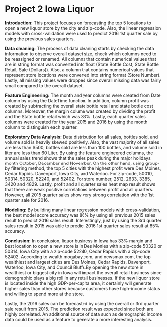 # Project 2 Iowa Liquor

**Introduction:** This project focuses on forecasting the top 5 locations to open a new liquor store by the city and zip-code. Also, the linear regression models with cross-validation were used to predict 2016 1st quarter sale by using the previous sales quarters.

**Data cleaning:** The process of data cleaning starts by checking the data information to observe overall dataset size, check which columns need to be reassigned or renamed. All columns that contain numerical values that are in string format was converted into float (State Bottle Cost, State Bottle Retail, Sale (Dollars)). Also, a column that contains numerical values that represent store locations were converted into string format (Store Number). Lastly, all missing values were dropped since overall missing data was fairly small compared to the overall dataset.

**Feature Engineering:** The month and year columns were created from Date column by using the DateTime function. In addition, column profit was created by subtracting the overall state bottle retail and state bottle cost columns. Moreover, the margin column was created by dividing the profit and the State bottle retail which was 33%. Lastly, each quarter sales columns were created for the year 2015 and 2016 by using the month column to distinguish each quarter.

**Exploratory Data Analysis:** Data distribution for all sales, bottles sold, and volume sold is heavily skewed positively. Also, the vast majority of all sales are less than $500, bottles sold are less than 100 bottles, and volume sold in liter are less than 60 Liter. By using the feature engineered columns, the annual sales trend shows that the sales peak during the major holidays month October, December and November. On the other hand, using group-by filtering method, the top 5 cities with the highest profit were Des Moines, Cedar Rapids. Davenport, Iowa City, and Waterloo. For zip-code, 50010, 50314, 50320, 52240, and 52402. For store number, 2512, 2633, 3385, 3420 and 4829. Lastly, profit and all quarter sales heat map result shows that there are weak positive correlations between profit and all quarters. However, all 2015 quarter sales show very strong correlation with the 1st quarter sale for 2016.

**Modeling:** By building many linear regression models with cross-validation, the best model score accuracy was 86% by using all previous 2015 sales result to predict 2016 sales result. Interestingly, just by using the 3rd quarter sales result in 2015 was able to predict 2016 1st quarter sales result at 85% accuracy.

**Conclusion:** In conclusion, liquor business in Iowa has 33% margin and best location to open a new store is in Des Monies with a zip-code 50320 or 50314, Iowa City with a zip-code 52240, Cedar Rapids with a zip-code 52402. According to wealth.mogabay.com, and newsmax.com, the top wealthiest and largest cities are Des Moines, Cedar Rapids, Davenport, Waterloo, Iowa City, and Council Bluffs.By opening the new store in wealthiest or biggest city in Iowa will impact the overall retail business since demographic plays a big roll in any retail businesses. If the new liquor store is located inside the high GDP-per-capita area, it certainly will generate higher sales than other stores because customers have high-income status and willing to spend more at the store.

Lastly, the 2016 sales can be forecasted by using the overall or 3rd quarter sale result from 2015. The prediction result was expected since both are highly correlated. An additional source of data such as demographic income data could be used as a feature to generate a more interesting analysis.
